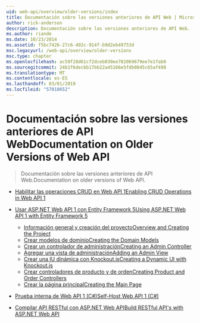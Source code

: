 ```yaml
---
uid: web-api/overview/older-versions/index
title: Documentación sobre las versiones anteriores de API Web | Microsoft Docs
author: rick-anderson
description: Documentación sobre las versiones anteriores de API Web.
ms.author: riande
ms.date: 10/23/2014
ms.assetid: f5bc7426-27c6-492c-914f-b9d2eb49753d
msc.legacyurl: /web-api/overview/older-versions
msc.type: chapter
ms.openlocfilehash: ac59f28d61cf2dceb030ee782069679ee7e1fab0
ms.sourcegitcommit: 24b1f6decbb17bb22a45166e5fdb0845c65af498
ms.translationtype: MT
ms.contentlocale: es-ES
ms.lasthandoff: 03/01/2019
ms.locfileid: "57018652"
---
```

<a name="documentation-on-older-versions-of-web-api"></a><span data-ttu-id="b7e2b-103">Documentación sobre las versiones anteriores de API Web</span><span class="sxs-lookup"><span data-stu-id="b7e2b-103">Documentation on Older Versions of Web API</span></span>
====================
> <span data-ttu-id="b7e2b-104">Documentación sobre las versiones anteriores de API Web.</span><span class="sxs-lookup"><span data-stu-id="b7e2b-104">Documentation on older versions of Web API.</span></span>


- [<span data-ttu-id="b7e2b-105">Habilitar las operaciones CRUD en Web API 1</span><span class="sxs-lookup"><span data-stu-id="b7e2b-105">Enabling CRUD Operations in Web API 1</span></span>](creating-a-web-api-that-supports-crud-operations.md)
- [<span data-ttu-id="b7e2b-106">Usar ASP.NET Web API 1 con Entity Framework 5</span><span class="sxs-lookup"><span data-stu-id="b7e2b-106">Using ASP.NET Web API 1 with Entity Framework 5</span></span>](using-web-api-1-with-entity-framework-5/index.md)

    - [<span data-ttu-id="b7e2b-107">Información general y creación del proyecto</span><span class="sxs-lookup"><span data-stu-id="b7e2b-107">Overview and Creating the Project</span></span>](using-web-api-1-with-entity-framework-5/using-web-api-with-entity-framework-part-1.md)
    - [<span data-ttu-id="b7e2b-108">Crear modelos de dominio</span><span class="sxs-lookup"><span data-stu-id="b7e2b-108">Creating the Domain Models</span></span>](using-web-api-1-with-entity-framework-5/using-web-api-with-entity-framework-part-2.md)
    - [<span data-ttu-id="b7e2b-109">Crear un controlador de administración</span><span class="sxs-lookup"><span data-stu-id="b7e2b-109">Creating an Admin Controller</span></span>](using-web-api-1-with-entity-framework-5/using-web-api-with-entity-framework-part-3.md)
    - [<span data-ttu-id="b7e2b-110">Agregar una vista de administración</span><span class="sxs-lookup"><span data-stu-id="b7e2b-110">Adding an Admin View</span></span>](using-web-api-1-with-entity-framework-5/using-web-api-with-entity-framework-part-4.md)
    - [<span data-ttu-id="b7e2b-111">Crear una IU dinámica con Knockout.js</span><span class="sxs-lookup"><span data-stu-id="b7e2b-111">Creating a Dynamic UI with Knockout.js</span></span>](using-web-api-1-with-entity-framework-5/using-web-api-with-entity-framework-part-5.md)
    - [<span data-ttu-id="b7e2b-112">Crear controladores de producto y de orden</span><span class="sxs-lookup"><span data-stu-id="b7e2b-112">Creating Product and Order Controllers</span></span>](using-web-api-1-with-entity-framework-5/using-web-api-with-entity-framework-part-6.md)
    - [<span data-ttu-id="b7e2b-113">Crear la página principal</span><span class="sxs-lookup"><span data-stu-id="b7e2b-113">Creating the Main Page</span></span>](using-web-api-1-with-entity-framework-5/using-web-api-with-entity-framework-part-7.md)
- [<span data-ttu-id="b7e2b-114">Prueba interna de Web API 1 (C#)</span><span class="sxs-lookup"><span data-stu-id="b7e2b-114">Self-Host Web API 1 (C#)</span></span>](self-host-a-web-api.md)
- [<span data-ttu-id="b7e2b-115">Compilar API RESTful con ASP.NET Web API</span><span class="sxs-lookup"><span data-stu-id="b7e2b-115">Build RESTful API's with ASP.NET Web API</span></span>](build-restful-apis-with-aspnet-web-api.md)
